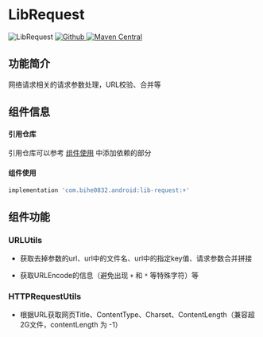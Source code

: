 # LibRequest

![LibRequest](https://img.shields.io/badge/AndroidAppFactory-LibRequest-brightgreen)
[ ![Github](https://img.shields.io/badge/Github-LibRequest-brightgreen?style=social) ](https://github.com/bihe0832/AndroidAppFactory/tree/master/LibRequest)
[ ![Maven Central](https://img.shields.io/maven-central/v/com.bihe0832.android/lib-request) ](https://search.maven.org/artifact/com.bihe0832.android/lib-request)

## 功能简介

网络请求相关的请求参数处理，URL校验、合并等

## 组件信息

#### 引用仓库

引用仓库可以参考 [组件使用](./../start.md) 中添加依赖的部分

#### 组件使用

```groovy
implementation 'com.bihe0832.android:lib-request:+'
```

## 组件功能

### URLUtils

- 获取去掉参数的url、url中的文件名、url中的指定key值、请求参数合并拼接

- 获取URLEncode的信息（避免出现 `+` 和 `*` 等特殊字符）等

### HTTPRequestUtils

- 根据URL获取网页Title、ContentType、Charset、ContentLength（兼容超2G文件，contentLength 为 -1）